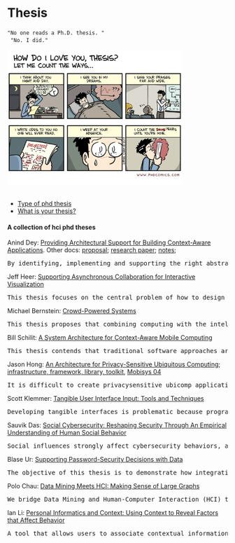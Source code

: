 Thesis
=========================

<code>"No one reads a Ph.D. thesis. "<br/>
"No. I did."
</code>


<img src="photos/diagrams/phd-comics-thesis.gif" width="400px">
<br/>
<br/>

- [Type of phd thesis](https://www.eecs.harvard.edu/htk/phdadvice/#3)
- [What is your thesis?](http://web.cs.ucla.edu/~palsberg/shivers.html)


#### A collection of hci phd theses



Anind Dey: [Providing Architectural Support for Building Context-Aware Applications]((https://www.cc.gatech.edu/fce/ctk/pubs/dey-thesis.pdf)).
Other docs: [proposal](https://pdfs.semanticscholar.org/50c3/a22313d0eb9398afd2730cc6b5f8c2aaa8ad.pdf); [research paper](ftp://ftp.cc.gatech.edu/pub/gvu/tr/1999/99-23.pdf); [notes](http://haojian.github.io/notes/notes-dey-thesis.pdf);
<pre>
By identifying, implementing and supporting the right abstractions and services for handling context, we can construct a framework that makes it easier to design, build and evolve context-aware applications.
</pre>

Jeff Heer: [Supporting Asynchronous Collaboration for Interactive Visualization](https://homes.cs.washington.edu/~jheer/files/jheer-thesis.pdf) 
<pre>This thesis focuses on the central problem of how to design visualization systems that support and catalyze social sensemaking by analysts and decision-makers collaborating asynchronously. </pre>

Michael Bernstein: [Crowd-Powered Systems](https://hci.stanford.edu/publications/2012/CrowdPoweredSystems/phd-thesis-msbernst.pdf)
<pre>
This thesis proposes that combining computing with the intelligence of crowds — large groups of people connecting and coordinating online — allows the creation of hybrid human-computer systems that overcome the limits of the user-system tradeoff.
</pre>

Bill Schilit: [A System Architecture for Context-Aware Mobile Computing](https://sites.google.com/site/schilit/schilit-thesis.pdf?attredirects=0)
<pre>This thesis contends that traditional software approaches are ill-suited for building mobile distributed computing software. System dynamics result in software that must be manually reconfigured when features change, and software that is constantly mis-tuned for the current computing environment. This thesis proposes an architecture for notifying applications of the changing computing environment that is simple, fault tolerant, efficient, scalable, and feasible to implement across a range of computing platforms.</pre>


Jason Hong: [An Architecture for Privacy-Sensitive Ubiquitous Computing](http://www.cs.cmu.edu/~jasonh/publications/jihdiss.pdf); [infrastructure, framework, library, toolkit](http://citeseerx.ist.psu.edu/viewdoc/download?doi=10.1.1.469.6574&rep=rep1&type=pdf), [Mobisys 04](https://dl.acm.org/doi/pdf/10.1145/990064.990087)
<pre>
It is difficult to create privacysensitive ubicomp applications for three reasons: (1) it is hard to analyze privacy needs; (2) it is hard to design effective user interfaces for privacy; (3) it is hard to implement privacy-sensitive systems.
</pre>

Scott Klemmer: [Tangible User Interface Input: Tools and Techniques](https://hci.stanford.edu/publications/2004/klemmer-dissertation/KlemmerDissertation.pdf) 
<pre>
Developing tangible interfaces is problematic because programmers are responsible for acquiring and abstracting physical input.  The Papier-Mâché toolkit introduces a novel software architecture that (1) lowers the threshold for developing applications by identifying high-level abstractions of input technologies; (2) supports switching input technologies with minimal code changes; (3) makes debugging easier through monitoring facilities that include Wizard of Oz control. 
</pre>

Sauvik Das: [Social Cybersecurity: Reshaping Security Through An Empirical Understanding of Human Social Behavior](http://reports-archive.adm.cs.cmu.edu/anon/hcii/CMU-HCII-17-100.pdf)
<pre>Social influences strongly affect cybersecurity behaviors, and it is possible to encourage better cybersecurity behaviors by designing security systems that are more social.
</pre>


Blase Ur: [Supporting Password-Security Decisions with Data](https://www.blaseur.com/phdthesis.pdf)
<pre>
The objective of this thesis is to demonstrate how integrating data-driven insights about how users create and how attackers guess passwords into a tool that presents real-time feedback can equip users to make better passwords.
</pre>


Polo Chau: [Data Mining Meets HCI: Making Sense of Large Graphs](https://poloclub.github.io/polochau/papers/polo-chau-thesis.pdf)
<pre>
We bridge Data Mining and Human-Computer Interaction (HCI) to synthesize new methods and systems that help people understand and interact with massive graphs with billions of nodes and edges, in three inter-related thrusts: (1) Attention Routing, (2) Mixed-Initiative Sense making, and (3) Scaling Up.
</pre>

Ian Li: [Personal Informatics and Context: Using Context to Reveal Factors that Affect Behavior](http://reports-archive.adm.cs.cmu.edu/anon/hcii/CMU-HCII-11-106.pdf)
<pre>
A tool that allows users to associate contextual information with behavioral information can better reveal factors within one's life that affect behavior, compared to existing systems that only show behavioral information.
</pre>





<!-- 11. Gierad Laput: http://www.gierad.com/thesis-draft.pdf
12. Chris Harrison: 
    1. 
13. Jon Froehlich: 
14. Bjorn Hartmann:  -->
